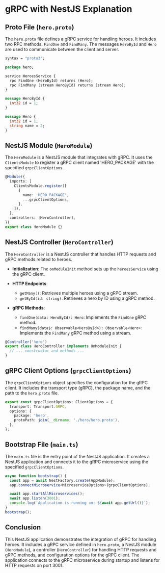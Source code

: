 # gRPC with NestJS Explanation

## Proto File (`hero.proto`)

The `hero.proto` file defines a gRPC service for handling heroes. It includes two RPC methods: `FindOne` and `FindMany`. The messages `HeroById` and `Hero` are used to communicate between the client and server.

```proto
syntax = "proto3";

package hero;

service HeroesService {
  rpc FindOne (HeroById) returns (Hero);
  rpc FindMany (stream HeroById) returns (stream Hero);
}

message HeroById {
  int32 id = 1;
}

message Hero {
  int32 id = 1;
  string name = 2;
}
```

## NestJS Module (`HeroModule`)

The `HeroModule` is a NestJS module that integrates with gRPC. It uses the `ClientsModule` to register a gRPC client named 'HERO_PACKAGE' with the specified `grpcClientOptions`.

```typescript
@Module({
  imports: [
    ClientsModule.register([
      {
        name: 'HERO_PACKAGE',
        ...grpcClientOptions,
      },
    ]),
  ],
  controllers: [HeroController],
})
export class HeroModule {}
```

## NestJS Controller (`HeroController`)

The `HeroController` is a NestJS controller that handles HTTP requests and gRPC methods related to heroes.

- **Initialization**: The `onModuleInit` method sets up the `heroesService` using the gRPC client.

- **HTTP Endpoints**:
  - `getMany()`: Retrieves multiple heroes using a gRPC stream.
  - `getById(id: string)`: Retrieves a hero by ID using a gRPC method.

- **gRPC Methods**:
  - `findOne(data: HeroById): Hero`: Implements the `FindOne` gRPC method.
  - `findMany(data$: Observable<HeroById>): Observable<Hero>`: Implements the `FindMany` gRPC method using a stream.

```typescript
@Controller('hero')
export class HeroController implements OnModuleInit {
  // ... constructor and methods ...
}
```

## gRPC Client Options (`grpcClientOptions`)

The `grpcClientOptions` object specifies the configuration for the gRPC client. It includes the transport type (gRPC), the package name, and the path to the `hero.proto` file.

```typescript
export const grpcClientOptions: ClientOptions = {
  transport: Transport.GRPC,
  options: {
    package: 'hero',
    protoPath: join(__dirname, './hero/hero.proto'),
  },
};
```

## Bootstrap File (`main.ts`)

The `main.ts` file is the entry point of the NestJS application. It creates a NestJS application and connects it to the gRPC microservice using the specified `grpcClientOptions`.

```typescript
async function bootstrap() {
  const app = await NestFactory.create(AppModule);
  app.connectMicroservice<MicroserviceOptions>(grpcClientOptions);

  await app.startAllMicroservices();
  await app.listen(3001);
  console.log(`Application is running on: ${await app.getUrl()}`);
}
bootstrap();
```

## Conclusion

This NestJS application demonstrates the integration of gRPC for handling heroes. It includes a gRPC service defined in `hero.proto`, a NestJS module (`HeroModule`), a controller (`HeroController`) for handling HTTP requests and gRPC methods, and configuration options for the gRPC client. The application connects to the gRPC microservice during startup and listens for HTTP requests on port 3001.